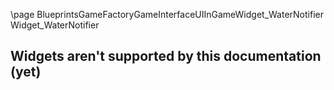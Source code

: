 \page BlueprintsGameFactoryGameInterfaceUIInGameWidget_WaterNotifier Widget_WaterNotifier
## Widgets aren't supported by this documentation (yet)
